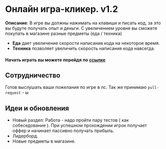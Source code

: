 # Онлайн игра-кликер. v1.2
**Описание**:
В игре вы должны нажимать на клавиши и писать код, за это вы будуте получать опыт и деньги. 
С увеличением уровня вы сможете покупать в магазине разные предметы (еда / техника)
 - **Еда** дает увеличение скорости написания кода на некоторое время.
 - **Техника** позволяет увеличить скорость написания кода навсегда.
 
#### Начать играть вы можете перейдя по [ссылке](https://kir1l.github.io/simulator/game.html)

## Сотрудничество
Готов выслушать ваши пожелания по игре в лс. Так же принимаю `pull-request` - ы

## Идеи и обновления
 - Новый раздел: Работа - надо пройти пару тестов ( как собеседование ). При успешном прохождении игрок получает оффер и начинает пассивно получать прибыль.
 - Лидерборд.
 - Новые предметы в магазине.
